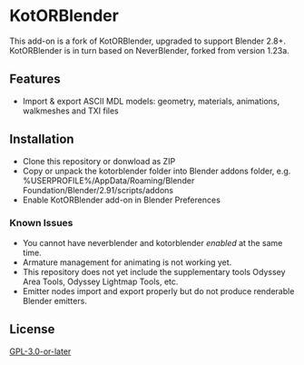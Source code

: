 # KotORBlender

This add-on is a fork of KotORBlender, upgraded to support Blender 2.8+. KotORBlender is in turn based on NeverBlender, forked from version 1.23a.

## Features

- Import & export ASCII MDL models: geometry, materials, animations, walkmeshes and TXI files

## Installation

- Clone this repository or donwload as ZIP
- Copy or unpack the kotorblender folder into Blender addons folder, e.g. %USERPROFILE%/AppData/Roaming/Blender Foundation/Blender/2.91/scripts/addons
- Enable KotORBlender add-on in Blender Preferences

### Known Issues

- You cannot have neverblender and kotorblender *enabled* at the same time.
- Armature management for animating is not working yet.
- This repository does not yet include the supplementary tools Odyssey Area Tools, Odyssey Lightmap Tools, etc.
- Emitter nodes import and export properly but do not produce renderable Blender emitters.

## License

[GPL-3.0-or-later](LICENSE)
